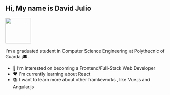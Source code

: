 ## Hi, My name is David Julio

<a href="https://www.linkedin.com/in/davidsjulio97/"><img src="https://img.shields.io/badge/LinkedIn-0077B5?style=for-the-badge&logo=linkedin&logoColor=white" width="80"/></a>

I'm a graduated student in Computer Science Engineering at Polythecnic of Guarda 🎓.

- 💪 I’m interested on becoming a Frontend/Full-Stack Web Developer
- ❤️ I’m currently learning about React
- 📚 I want to learn more about other framkeworks , like Vue.js and Angular.js


<!---
DavidsJulio/DavidsJulio is a ✨ special ✨ repository because its `README.md` (this file) appears on your GitHub profile.
You can click the Preview link to take a look at your changes.
--->
